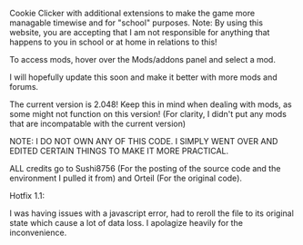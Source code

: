 Cookie Clicker with additional extensions to make the game more managable timewise and for "school" purposes.
Note: By using this website, you are accepting that I am not responsible for anything that happens to you in school or at home in relations to this!

To access mods, hover over the Mods/addons panel and select a mod.

I will hopefully update this soon and make it better with more mods and forums.

The current version is 2.048! Keep this in mind when dealing with mods, as some might not function on this version! (For clarity, I didn't put any mods that are incompatable with the current version)



NOTE: I DO NOT OWN ANY OF THIS CODE. I SIMPLY WENT OVER AND EDITED CERTAIN THINGS TO MAKE IT MORE PRACTICAL. 

ALL credits go to Sushi8756 (For the posting of the source code and the environment I pulled it from) and Orteil (For the original code).

Hotfix 1.1:

I was having issues with a javascript error, had to reroll the file to its original state which cause a lot of data loss. I apolagize heavily for the inconvenience.
